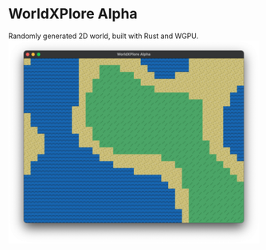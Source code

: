 # WorldXPlore Alpha
Randomly generated 2D world, built with Rust and WGPU.
![Screenshot of WorldXPlore Alpha](./.github/readme_img.png)
